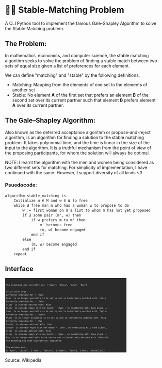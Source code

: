 # 👫🏽 Stable-Matching Problem
A CLI Python tool to implement the famous Gale-Shapley Algorithm to solve the Stable Matching problem.

## The Problem:
In mathematics, economics, and computer science, the stable matching algorithm seeks to solve the problem of finding a stable match between two sets of equal size given a list of preferences for each element.
 
 We can define "matching" and "stable" by the following definitions.
 - Matching: Mapping from the elements of one set to the elements of another set
 - Stable: No element **A** of the first set that prefers an element **B** of the second set over its current partner such that element **B** prefers element **A** over its current partner.

## The Gale–Shapley Algorithm:
Also known as the deferred acceptance algorithm or propose-and-reject algorithm, is an algorithm for finding a solution to the stable matching problem.
It takes polynomial time, and the time is linear in the size of the input to the algorithm. 
It is a truthful mechanism from the point of view of the proposing participants, for whom the solution will always be optimal.

NOTE: I learnt the algorithm with the men and women being considered as two different sets for matching. 
For simplicity of implementation, I have continued with the same. However, I support diversity of all kinds <3

### Psuedocode:
```
algorithm stable_matching is
    Initialize m ∈ M and w ∈ W to free
    while ∃ free man m who has a woman w to propose to do
        w := first woman on m's list to whom m has not yet proposed
        if ∃ some pair (m', w) then
            if w prefers m to m' then
                m' becomes free
                (m, w) become engaged
            end if
        else
            (m, w) become engaged
        end if
    repeat
```

## Interface
<img src="https://github.com/amritaravishankar/stable-matching/blob/master/CLI%20.png" width="400">

Source: Wikipedia
